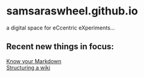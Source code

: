 # samsaraswheel.github.io
a digital space for eCcentric eXperiments...

## Recent new things in focus:  

[Know your Markdown](https://github.com/samsaraswheel/samsaraswheel.github.io/wiki/Markdown-Language-most-used)  
[Structuring a wiki](https://github.com/samsaraswheel/samsaraswheel.github.io/wiki)  

